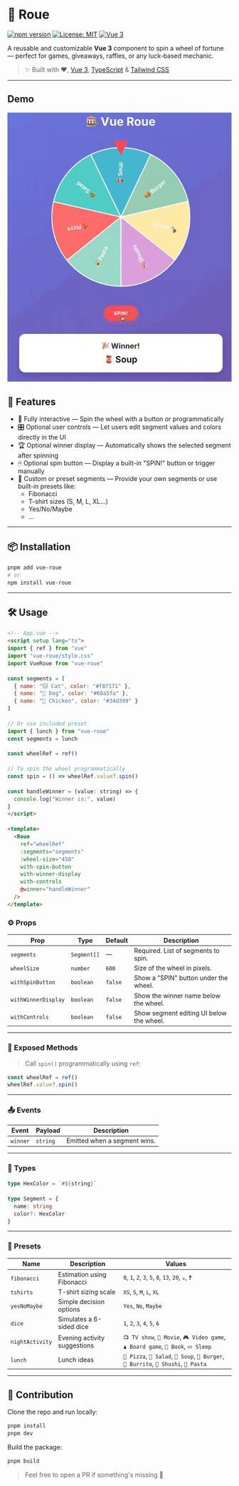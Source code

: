 # 🎡 Roue

[![npm version](https://img.shields.io/npm/v/vue-roue.svg?style=flat-square)](https://www.npmjs.com/package/vue-roue)
[![License: MIT](https://img.shields.io/badge/license-MIT-blue.svg)](./LICENSE)
[![Vue 3](https://img.shields.io/badge/vue-3.x-brightgreen.svg)](https://vuejs.org/)

A reusable and customizable **Vue 3** component to spin a wheel of fortune — perfect for games, giveaways, raffles, or any luck-based mechanic.

> ✨ Built with ❤️, [Vue 3](https://vuejs.org/), [TypeScript](https://www.typescriptlang.org/) & [Tailwind CSS](https://tailwindcss.com/)

---

## Demo

![Vue Roue Demo](./demo.gif)

## 🚀 Features

- 🎯 Fully interactive — Spin the wheel with a button or programmatically
- 🎛 Optional user controls — Let users edit segment values and colors directly in the UI
- 🏆 Optional winner display — Automatically shows the selected segment after spinning
- 🖱 Optional spin button — Display a built-in "SPIN!" button or trigger manually
- 🎨 Custom or preset segments — Provide your own segments or use built-in presets like:
  - Fibonacci
  - T-shirt sizes (S, M, L, XL…)
  - Yes/No/Maybe
  - ...

---

## 📦 Installation

```bash
pnpm add vue-roue
# or
npm install vue-roue
```
---

## 🛠 Usage

```html
<!-- App.vue -->
<script setup lang="ts">
import { ref } from "vue"
import "vue-roue/style.css"
import VueRoue from "vue-roue"

const segments = [
  { name: "🐱 Cat", color: "#f87171" },
  { name: "🐶 Dog", color: "#60a5fa" },
  { name: "🐔 Chicken", color: "#34d399" }
]

// Or use included preset
import { lunch } from "vue-roue"
const segments = lunch

const wheelRef = ref()

// To spin the wheel programmatically
const spin = () => wheelRef.value?.spin()

const handleWinner = (value: string) => {
  console.log("Winner is:", value)
}
</script>

<template>
  <Roue
    ref="wheelRef"
    :segments="segments"
    :wheel-size="450"
    with-spin-button
    with-winner-display
    with-controls
    @winner="handleWinner"
  />
</template>
```

### ⚙️ Props

| Prop                | Type        | Default | Description                              |
| ------------------- | ----------- | ------- | ---------------------------------------- |
| `segments`          | `Segment[]` | —       | Required. List of segments to spin.      |
| `wheelSize`         | `number`    | `600`   | Size of the wheel in pixels.             |
| `withSpinButton`    | `boolean`   | `false` | Show a "SPIN" button under the wheel.    |
| `withWinnerDisplay` | `boolean`   | `false` | Show the winner name below the wheel.    |
| `withControls`      | `boolean`   | `false` | Show segment editing UI below the wheel. |

---

### 🔁 Exposed Methods

> Call `spin()` programmatically using `ref`:

```ts
const wheelRef = ref()
wheelRef.value?.spin()
```

---

### 📤 Events

| Event    | Payload  | Description                  |
| -------- | -------- | ---------------------------- |
| `winner` | `string` | Emitted when a segment wins. |

---

### 🧩 Types
```ts
type HexColor = `#${string}`

type Segment = {
  name: string
  color?: HexColor
}
```

---

### 🎨 Presets

| Name            | Description                  | Values                                                                                |
| --------------- | ---------------------------- | ------------------------------------------------------------------------------------- |
| `fibonacci`     | Estimation using Fibonacci   | `0`, `1`, `2`, `3`, `5`, `8`, `13`, `20`, `☕`, `❓`                                    |
| `tshirts`       | T-shirt sizing scale         | `XS`, `S`, `M`, `L`, `XL`                                                             |
| `yesNoMaybe`    | Simple decision options      | `Yes`, `No`, `Maybe`                                                                  |
| `dice`          | Simulates a 6-sided dice     | `1`, `2`, `3`, `4`, `5`, `6`                                                          |
| `nightActivity` | Evening activity suggestions | `📺 TV show`, `🎥 Movie`, `🎮 Video game`, `♟️ Board game`, `📖 Book`, `💤 Sleep`     |
| `lunch`         | Lunch ideas                  | `🍕 Pizza`, `🥗 Salad`, `🥫 Soup`, `🍔 Burger`, `🌯 Burrito`, `🍣 Shushi`, `🍝 Pasta` |


---

## 👥 Contribution

Clone the repo and run locally:
```bash
pnpm install
pnpm dev
```

Build the package:
```bash
pnpm build
````

> Feel free to open a PR if something's missing 🙏
